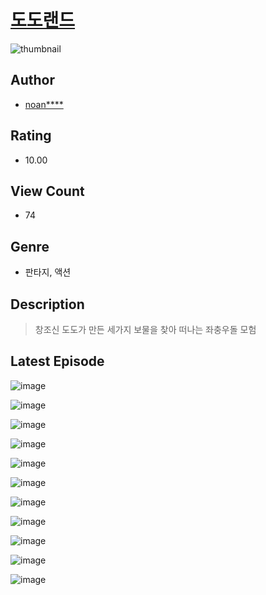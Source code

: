 # [도도랜드](https://comic.naver.com/challenge/list?titleId=810465)
![thumbnail](https://image-comic.pstatic.net/user_contents_data/challenge_comic/2023/05/23/306797/upload_3487532364541933619_480x623.jpeg)

## Author
- [noan****](https://comic.naver.com/artistTitle?id=306797)

## Rating
- 10.00

## View Count
- 74

## Genre
- 판타지, 액션

## Description
> 창조신 도도가 만든 세가지 보물을 찾아 떠나는 좌충우돌 모험


## Latest Episode
![image](https://image-comic.pstatic.net/user_contents_data/challenge_comic/2023/05/23/306797/upload_7378356759370817893.jpeg)

![image](https://image-comic.pstatic.net/user_contents_data/challenge_comic/2023/05/23/306797/upload_3904958659857560375.jpeg)

![image](https://image-comic.pstatic.net/user_contents_data/challenge_comic/2023/05/23/306797/upload_3690811372220920880.jpeg)

![image](https://image-comic.pstatic.net/user_contents_data/challenge_comic/2023/05/23/306797/upload_4136103505413158454.jpeg)

![image](https://image-comic.pstatic.net/user_contents_data/challenge_comic/2023/05/23/306797/upload_7363729766385803621.jpeg)

![image](https://image-comic.pstatic.net/user_contents_data/challenge_comic/2023/05/23/306797/upload_3545848472743274036.jpeg)

![image](https://image-comic.pstatic.net/user_contents_data/challenge_comic/2023/05/23/306797/upload_3617572717139092324.jpeg)

![image](https://image-comic.pstatic.net/user_contents_data/challenge_comic/2023/05/23/306797/upload_7306302286901359462.jpeg)

![image](https://image-comic.pstatic.net/user_contents_data/challenge_comic/2023/05/23/306797/upload_7077181660254844215.jpeg)

![image](https://image-comic.pstatic.net/user_contents_data/challenge_comic/2023/05/23/306797/upload_7219886140468323429.jpeg)

![image](https://image-comic.pstatic.net/user_contents_data/challenge_comic/2023/05/23/306797/upload_7221300328059449651.jpeg)
